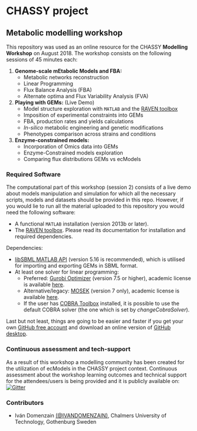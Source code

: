 # CHASSY project
## Metabolic modelling workshop
This repository was used as an online resource for the CHASSY **Modelling Workshop** on August 2018. The workshop consists on the following sessions of 45 minutes each:

1. **Genome-scale mEtabolic Models and FBA:** 
    - Metabolic networks reconstruction 
    - Linear Programming
    - Flux Balance Analysis (FBA)
    - Alternate optima and Flux Variability Analysis (FVA)
2. **Playing with GEMs:** (Live Demo) 
    - Model structure exploration with `MATLAB` and the [RAVEN toolbox](https://github.com/SysBioChalmers/RAVEN/wiki) 
    - Imposition of experimental constraints into GEMs
    - FBA, production rates and yields calculations
    - *In-silico* metabolic engineering and genetic modifications
    - Phenotypes comparison across strains and conditions
3. **Enzyme-constrained models:**
    - Incorporation of Omics data into GEMs
    - Enzyme-Constrained models exploration
    - Comparing flux distributions GEMs vs ecModels

### Required Software
The computational part of this workshop (session 2) consists of a live demo about models manipulation and simulation for which all the necessary scripts, models and datasets should be provided in this repo. However, if you would lie to run all the material uploaded to this repository you would need the following software:
- A functional `MATLAB` installation (version 2013b or later).
- The [RAVEN toolbox](https://github.com/SysBioChalmers/RAVEN). Please read its documentation for installation and required dependencies.

Dependencies:

- [libSBML MATLAB API](https://sourceforge.net/projects/sbml/files/libsbml/5.16.0/stable/MATLAB%20interface/) (version 5.16 is recommended), which is utilised for importing and exporting GEMs in SBML format. 
- At least one solver for linear programming:
  * Preferred: [Gurobi Optimizer](http://www.gurobi.com/downloads/gurobi-optimizer) (version 7.5 or higher), academic license is available [here](https://www.gurobi.com/downloads/end-user-license-agreement-academic/).
  * Alternative/legacy: [MOSEK](https://www.mosek.com/downloads/list/7/) (version 7 only), academic license is available [here](https://www.mosek.com/products/academic-licenses/).
  * If the user has [COBRA Toolbox](https://github.com/opencobra/cobratoolbox) installed, it is possible to use the default COBRA solver (the one which is set by _changeCobraSolver_).

Last but not least, things are going to be easier and faster if you get your own [GitHub free account](https://github.com/join?source=header-home) and download an online version of [GitHub desktop](https://desktop.github.com/).

### Continuous assessment and tech-support
As a result of this workshop a modelling community has been created for the utilization of ecModels in the CHASSY project context. Continuous assessment about the workshop learning outcomes and technical support for the attendees/users is being provided and it is publicly available on: [![Gitter](https://badges.gitter.im/CHASSY_modeling/community.svg)](https://gitter.im/CHASSY_modeling/community?utm_source=badge&utm_medium=badge&utm_campaign=pr-badge)

### Contributors
- Iván Domenzain [(@IVANDOMENZAIN)](https://github.com/IVANDOMENZAIN), Chalmers University of Technology, Gothenburg Sweden
